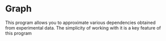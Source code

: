 # Graph
This program allows you to approximate various dependencies obtained from experimental data. The simplicity of working with it is a key feature of this program
